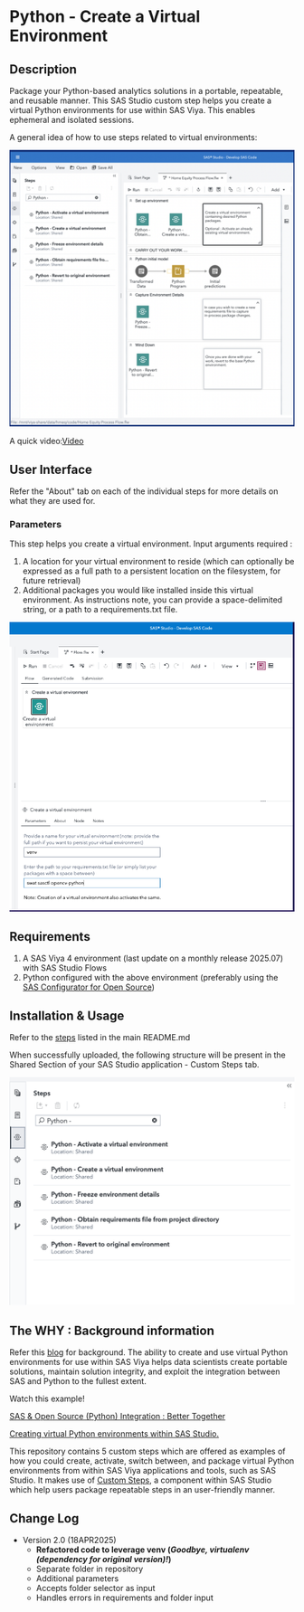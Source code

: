 # Python - Create a Virtual Environment

## Description
Package your Python-based analytics solutions in a portable, repeatable, and reusable manner.  This SAS Studio custom step helps you create a virtual Python environments for use within SAS Viya. This enables ephemeral and isolated sessions.  

A general idea of how to use steps related to virtual environments:

![General idea](./img/general-idea.png)

A quick video:[Video](./img/Create%20a%20Virtual%20Environment.mp4)

## User Interface

Refer the "About" tab on each of the individual steps for more details on what they are used for.

### Parameters
This step helps you create a virtual environment. Input arguments required :
1. A location for your virtual environment to reside (which can optionally be expressed as a full path to a persistent location on the filesystem, for future retrieval)
2. Additional packages you would like installed inside this virtual environment. As instructions note, you can provide a space-delimited string, or a path to a requirements.txt file.

![Python - Create a virtual environment](./img/create-a-virtual-environment.png)

## Requirements

1. A SAS Viya 4 environment (last update on a monthly release 2025.07) with SAS Studio Flows
2. Python configured with the above environment (preferably using the [SAS Configurator for Open Source](https://go.documentation.sas.com/doc/en/itopscdc/v_016/itopswn/p19hj5ipftk86un1axa51rzr5mxv.htm))


## Installation & Usage

Refer to the [steps](../README.md#getting-started---making-a-custom-step-from-this-repository-available-in-sas-studio) listed in the main README.md

When successfully uploaded, the following structure will be present in the Shared Section of your SAS Studio application - Custom Steps tab.

![SAS Studio view](./img/view-custom-steps.png)


## The WHY :  Background information

Refer this [blog](https://blogs.sas.com/content/subconsciousmusings/2022/05/16/python-a-la-carte) for background.  The ability to create and use virtual Python environments for use within SAS Viya helps data scientists create portable solutions,  maintain solution integrity, and exploit the integration between SAS and Python to the fullest extent.

Watch this example! 

[SAS & Open Source (Python) Integration : Better Together](https://www.youtube.com/watch?v=YVaX-A-ZsQ0&list=PLpe69msCs2C8IcarG0aEs_iKy4gyRSFPN&index=3)

[Creating virtual Python environments within SAS Studio.](https://youtu.be/UIYZf2bKcWw)

This repository contains 5 custom steps which are offered as examples of how you could create, activate, switch between, and package virtual Python environments from within SAS Viya applications and tools, such as SAS Studio.  It makes use of [Custom Steps](https://go.documentation.sas.com/doc/en/webeditorcdc/v_006/webeditorug/n0b7ljqhka8lh5n12judc27x5gph.htm), a component within SAS Studio which help users package repeatable steps in an user-friendly manner.


## Change Log

* Version 2.0 (18APR2025)
  - **Refactored code to leverage venv (*Goodbye, virtualenv (dependency for original version)!*)**
  - Separate folder in repository
  - Additional parameters
  - Accepts folder selector as input
  - Handles errors in requirements and folder input






